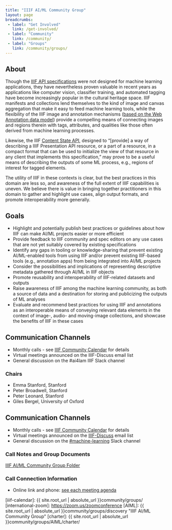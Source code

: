 ```yaml
---
title: "IIIF AI/ML Community Group"
layout: page
breadcrumbs:
 - label: "Get Involved"
   link: /get-involved/
 - label: "Community"
   link: /community/
 - label: "Groups"
   link: /community/groups/
---
```



## About

Though the [IIIF API specifications](https://iiif.io/api/) were not designed for machine learning applications, they have nevertheless proven valuable in recent years as applications like computer vision, classifier training, and automated tagging have become increasingly popular in the cultural heritage space. IIIF manifests and collections lend themselves to the kind of image and canvas aggregation that make it easy to feed machine learning tools, while the flexibility of the IIIF image and annotation mechanisms ([based on the Web Annotation data model](https://www.w3.org/TR/annotation-model/)) provide a compelling means of connecting images and regions therein with tags, attributes, and qualities like those often derived from machine learning processes. 

Likewise, the IIIF [Content State API](https://iiif.io/api/content-state/), designed to “[provide] a way of describing a IIIF Presentation API resource, or a part of a resource, in a compact format that can be used to initialize the view of that resource in any client that implements this specification,” may prove to be a useful means of describing the outputs of some ML process, e.g., regions of interest for tagged elements.

The utility of IIIF in these contexts is clear, but the best practices in this domain are less so, and awareness of the full extent of IIIF capabilities is uneven. We believe there is value in bringing together practitioners in this domain to gather and highlight use cases, align output formats, and promote interoperability more generally.


## Goals


* Highlight and potentially publish best practices or guidelines about how IIIF can make AI/ML projects easier or more efficient
* Provide feedback to IIIF community and spec editors on any use cases that are not yet suitably covered by existing specifications
* Identify any gaps in tooling or knowledge-sharing that prevent existing AI/ML-enabled tools from using IIIF and/or prevent existing IIIF-based tools (e.g., annotation apps) from being integrated into AI/ML projects
* Consider the possibilities and implications of representing descriptive metadata gathered through AI/ML in IIIF objects
* Promote reusability and interoperability of IIIF-related datasets and outputs
* Raise awareness of IIIF among the machine learning community, as both a source of data and a destination for storing and publicizing the outputs of ML analyses
* Evaluate and recommend best practices for using IIIF and annotations as an interoperable means of conveying relevant data elements in the context of image-, audio- and moving-image collections, and showcase the benefits of IIIF in these cases


## Communication Channels


* Monthly calls - see [IIIF Community Calendar](https://iiif.io/community/#calendar) for details
* Virtual meetings announced on the IIIF-Discuss email list
* General discussion on the #ai4lam IIIF Slack channel


### Chairs


* Emma Stanford, Stanford 
* Peter Broadwell, Stanford 
* Peter Leonard, Stanford
* Giles Bergel, University of Oxford


## Communication Channels


* Monthly calls - see [IIIF Community Calendar](https://iiif.io/community/groups/) for details
* Virtual meetings announced on the [IIIF-Discuss](https://groups.google.com/forum/#!forum/iiif-discuss) email list
* General discussion on the [#machine-learning](https://iiif.slack.com/archives/CAU93T37B) Slack channel


### Call Notes and Group Documents

[IIIF AI/ML Community Group Folder](https://drive.google.com/drive/folders/110Z9JGb3ihpA_uIW6lA5qXLVDBKK3APs)


### Call Connection Information


* Online link and phone: [see each meeting agenda](https://drive.google.com/drive/folders/110Z9JGb3ihpA_uIW6lA5qXLVDBKK3APs)

[iiif-discuss]: https://groups.google.com/forum/#!forum/iiif-discuss "IIIF-Discuss Forum"
[slack]: http://bit.ly/iiif-slack
[zoom-link]: https://stanford.zoom.us/j/92701885540?pwd=U0JxQUFGUm1hLytTMk9tYzBWUC9GQT09
[iiif-calendar]: {{ site.root_url | absolute_url }}community/groups/
[international-zoom]: https://zoom.us/zoomconference
[AIML]: {{ site.root_url | absolute_url }}community/groups/discovery "IIIF AI/ML Community Group"
[charter]: {{ site.root_url | absolute_url }}community/groups/AIML/charter/